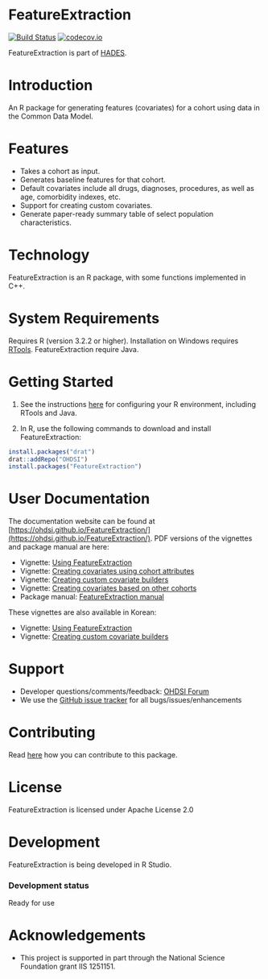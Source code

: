 FeatureExtraction
=================

[![Build Status](https://github.com/OHDSI/FeatureExtraction/workflows/R-CMD-check/badge.svg)](https://github.com/OHDSI/FeatureExtraction/actions?query=workflow%3AR-CMD-check)
[![codecov.io](https://codecov.io/github/OHDSI/FeatureExtraction/coverage.svg?branch=main)](https://app.codecov.io/github/OHDSI/FeatureExtraction?branch=main)

FeatureExtraction is part of [HADES](https://ohdsi.github.io/Hades/).

Introduction
============
An R package for generating features (covariates) for a cohort using data in the Common Data Model.

Features
========
- Takes a cohort as input.
- Generates baseline features for that cohort.
- Default covariates include all drugs, diagnoses, procedures, as well as age, comorbidity indexes, etc.
- Support for creating custom covariates.
- Generate paper-ready summary table of select population characteristics.

Technology
==========
FeatureExtraction is an R package, with some functions implemented in C++.

System Requirements
===================
Requires R (version 3.2.2 or higher). Installation on Windows requires [RTools](https://cran.r-project.org/bin/windows/Rtools/). FeatureExtraction require Java.

Getting Started
===============
1. See the instructions [here](https://ohdsi.github.io/Hades/rSetup.html) for configuring your R environment, including RTools and Java.

3. In R, use the following commands to download and install FeatureExtraction:

  ```r
  install.packages("drat")
  drat::addRepo("OHDSI")
  install.packages("FeatureExtraction")
  ```

User Documentation
==================
The documentation website can be found at [https://ohdsi.github.io/FeatureExtraction/](https://ohdsi.github.io/FeatureExtraction/). PDF versions of the vignettes and package manual are here:

* Vignette: [Using FeatureExtraction](https://raw.githubusercontent.com/OHDSI/FeatureExtraction/main/inst/doc/UsingFeatureExtraction.pdf)
* Vignette: [Creating covariates using cohort attributes](https://raw.githubusercontent.com/OHDSI/FeatureExtraction/main/inst/doc/CreatingCovariatesUsingCohortAttributes.pdf)
* Vignette: [Creating custom covariate builders](https://raw.githubusercontent.com/OHDSI/FeatureExtraction/main/inst/doc/CreatingCustomCovariateBuilders.pdf)
* Vignette: [Creating covariates based on other cohorts](https://raw.githubusercontent.com/OHDSI/FeatureExtraction/main/inst/doc/CreatingCovariatesBasedOnOtherCohorts.pdf)
* Package manual: [FeatureExtraction manual](https://raw.githubusercontent.com/OHDSI/FeatureExtraction/main/extras/FeatureExtraction.pdf) 

These vignettes are also available in Korean:

* Vignette: [Using FeatureExtraction](https://raw.githubusercontent.com/OHDSI/FeatureExtraction/main/inst/doc/UsingFeatureExtractionKorean.pdf)
* Vignette: [Creating custom covariate builders](https://raw.githubusercontent.com/OHDSI/FeatureExtraction/main/inst/doc/CreatingCustomCovariateBuildersKorean.pdf)


Support
=======
* Developer questions/comments/feedback: <a href="http://forums.ohdsi.org/c/developers">OHDSI Forum</a>
* We use the <a href="https://github.com/OHDSI/FeatureExtraction/issues">GitHub issue tracker</a> for all bugs/issues/enhancements

Contributing
============
Read [here](https://ohdsi.github.io/Hades/contribute.html) how you can contribute to this package.

License
=======
FeatureExtraction is licensed under Apache License 2.0

Development
===========
FeatureExtraction is being developed in R Studio.

### Development status

Ready for use

# Acknowledgements
- This project is supported in part through the National Science Foundation grant IIS 1251151.
